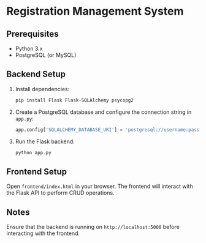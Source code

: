 # Registration Management System

## Prerequisites
- Python 3.x
- PostgreSQL (or MySQL)

## Backend Setup
1. Install dependencies:
    ```bash
    pip install Flask Flask-SQLAlchemy psycopg2
    ```

2. Create a PostgreSQL database and configure the connection string in `app.py`:
    ```python
    app.config['SQLALCHEMY_DATABASE_URI'] = 'postgresql://username:password@localhost/registration_db'
    ```

3. Run the Flask backend:
    ```bash
    python app.py
    ```

## Frontend Setup
Open `frontend/index.html` in your browser. The frontend will interact with the Flask API to perform CRUD operations.

## Notes
Ensure that the backend is running on `http://localhost:5000` before interacting with the frontend.
